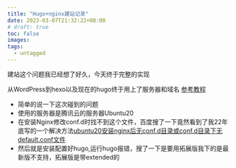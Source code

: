 ```yaml
---
title: "Hugo+nginx建站记录"
date: 2023-03-07T21:32:22+08:00
# draft: true
toc: false
images:
tags:
  - untagged
---
```


建站这个问题我已经想了好久，今天终于完整的实现

从WordPress到hexo以及现在的hugo终于用上了服务器和域名
[参考教程](https://www.cnblogs.com/Kingram/p/15009385.html)
* 简单的说一下这次碰到的问题
* 使用的服务器是腾讯云的服务器Ubuntu20
* 在安装Nginx修改conf.d时找不到这个文件，百度搜了一下竟然看到了我22年底写的一个解决方法[ubuntu20安装nginx后无conf.d目录或conf.d目录下无default.conf文件](https://www.bilibili.com/read/cv20422207 "ubuntu20安装nginx后无conf.d目录或conf.d目录下无default.conf文件")
* 然后就是安装配置好hugo,运行hugo报错，搜了一下是要用拓展版我下的是最新版不支持，拓展版是带extended的